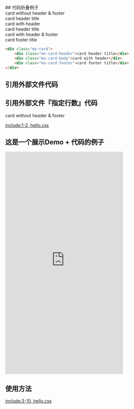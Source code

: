 <link rel="stylesheet" href="http://mocha.oa.com/v2/definitions/pc/layout/card/card.min.css">
## 代码折叠例子
<div class="example-prev">
        <a href="javascript:;" title="查看代码" class="example-prev-code"></a>
        <div class="mo-card">
            <div class="mo-card-body">card without header & footer</div>
        </div>
        <div class="mo-card">
            <div class="mo-card-header">card header title</div>
            <div class="mo-card-body">card with header</div>
        </div>
        <div class="mo-card">
            <div class="mo-card-header">card header title</div>
            <div class="mo-card-body">card with header & footer</div>
            <div class="mo-card-footer">card footer title</div>
        </div>
</div>

```html
<div class="mo-card">
    <div class="mo-card-header">card header title</div>
    <div class="mo-card-body">card with header</div>
    <div class="mo-card-footer">card footer title</div>
</div>
```

## 引用外部文件代码

## 引用外部文件『指定行数』代码
<div class="example-prev">
        <a href="javascript:;" title="查看代码" class="example-prev-code"></a>
        <div class="mo-card">
            <div class="mo-card-body">card without header & footer</div>
        </div>
</div>

[include:1-2, hello.css](../assets/mocha-book-style.css)


## 这是一个展示Demo + 代码的例子

<div class="iframe-wrap">
<div class="iframe-mobile-mark"></div>
<iframe src="http://mocha.oa.com/luban/index.html" width="375" height="710" frameborder="0" scrolling="auto" class="iframe-mobile"></iframe>
</div>

## 使用方法
[include:3-10, hello.css](../assets/mocha-book-style.css)
